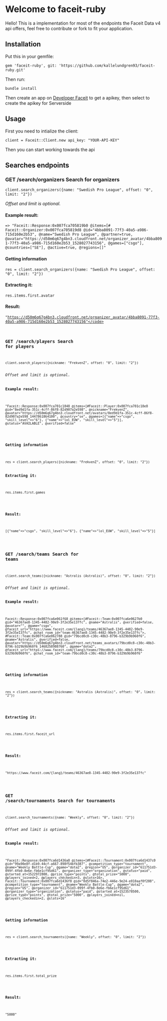 # Welcome to faceit-ruby
Hello!
This is a implementation for most of the endpoints the Faceit Data v4 api offers, feel free to contribute or fork to fit your application.

## Installation

<p>Put this in your gemfile:</p>

```
gem 'faceit-ruby', git: 'https://github.com/kallelundgren93/faceit-ruby.git'
```


<p>Then run: </p>
<p><code>bundle install</code></p>

<p>Then create an app on <a href="https://developers.faceit.com/">Developer Faceit</a> to get a apikey, then select to create the apikey for Serverside</p>

<h2>Usage</h2>
<p>First you need to intialize the client:</p>
<p><code>client = Faceit::Client.new api_key: "YOUR-API-KEY"</code></p>

<p>Then you can start working towards the api</p>

## Searches endpoints

### GET /search/organizers Search for organizers

<p><code>client.search_organizers({name: "Swedish Pro League", offset: "0", limit: "2"})</code></p>
<i>Offset and limit is optional.</i>

#### Example result:
<p><code>=> "Faceit::Response:0x007fca705819b0 @items=[# Faceit::Organizer:0x007fca705819d8 @id="4bba8091-77f3-40a5-a986-715d160e2b53", @name="Swedish Pro League", @partner=true, @avatar="https://d50m6q67g4bn3.cloudfront.net/organizer_avatar/4bba8091-77f3-40a5-a986-715d160e2b53_1528027743156", @games=["csgo"], @countries=["SE"], @active=true, @regions=[]"</code></p>

#### Getting information
<p><code>res = client.search_organizers({name: "Swedish Pro League", offset: "0", limit: "2"})</code>
  
#### Extracting it:
<code>res.items.first.avatar</code>

#### Result:
<code>"https://d50m6q67g4bn3.cloudfront.net/organizer_avatar/4bba8091-77f3-40a5-a986-715d160e2b53_1528027743156"</code>
  

### GET /search/players Search for players

<p><code>client.search_players({nickname: "FrekvenZ", offset: "0", limit: "2"})</code></p>
<i>Offset and limit is optional.</i>

#### Example result:
<p><code>"Faceit::Response:0x007fca701c1848 @items=[#Faceit::Player:0x007fca701c18e8 @id="8ed9d1fa-351c-4cff-86f8-82d907a2e598", @nickname="FrekvenZ", @avatar="https://d50m6q67g4bn3.cloudfront.net/avatars/8ed9d1fa-351c-4cff-86f8-82d907a2e598_1447861864100", @country="se", @games=[{"name"=>"csgo", "skill_level"=>"6"}, {"name"=>"lol_EUW", "skill_level"=>"5"}], @status="AVAILABLE", @verified=false"</code></p>

#### Getting information
<p><code>res = client.search_players({nickname: "FrekvenZ", offset: "0", limit: "2"})</code>
  
#### Extracting it:
<p><code>res.items.first.games</code></p>

#### Result:
<p><code>[{"name"=>"csgo", "skill_level"=>"6"}, {"name"=>"lol_EUW", "skill_level"=>"5"}]</code></p>

### GET /search/teams Search for teams
<p><code>client.search_teams({nickname: "Astralis (Astralis)", offset: "0", limit: "2"})</code></p>
<i>Offset and limit is optional.</i>

#### Example result:
<p><code>Faceit::Response:0x007fca6e061f68 @items=[#Faceit::Team:0x007fca6e0627b0 @id="46367ae8-1345-4482-90e9-3f2e35e137fc", @name="Astralis", @verified=false, @avatar="", @game="csgo", @faceit_url="https://www.faceit.com/{lang}/teams/46367ae8-1345-4482-90e9-3f2e35e137fc", @chat_room_id="team-46367ae8-1345-4482-90e9-3f2e35e137fc">, #Faceit::Team:0x007fca6e062788 @id="79bcd0c8-c30c-48b3-8796-b329b9b960f6", @name="Astralis", @verified=false, @avatar="https://d50m6q67g4bn3.cloudfront.net/teams_avatars/79bcd0c8-c30c-48b3-8796-b329b9b960f6_1468258988760", @game="dota2", @faceit_url="https://www.faceit.com/{lang}/teams/79bcd0c8-c30c-48b3-8796-b329b9b960f6", @chat_room_id="team-79bcd0c8-c30c-48b3-8796-b329b9b960f6"</code></p>

#### Getting information
<p><code>res = client.search_teams({nickname: "Astralis (Astralis)", offset: "0", limit: "2"})</code></p>

#### Extracting it:
<p><code>res.items.first.faceit_url</code></p>

#### Result:
<p><code>"https://www.faceit.com/{lang}/teams/46367ae8-1345-4482-90e9-3f2e35e137fc"</code></p>

### GET /search/tournaments Search for tournaments
<p><code>client.search_tournaments({name: "Weekly", offset: "0", limit: "2"})</code></p>
<i>Offset and limit is optional.</i>

#### Example result:
<p><code>"Faceit::Response:0x007fca6d1436a8 @items=[#Faceit::Tournament:0x007fca6d1437c0 @id="99a90e8f-d1b9-44cf-a667-898f54bfb387", @competition_type="tournament", @name="Weekly Battle-Cup", @game="dota2", @region="US", @organizer_id="611751d3-099f-4fb0-8e6e-fb6e1cf95d61", @organizer_type="organization", @status="paid", @started_at=1522972800, @prize_type="points", @total_prize="5000", @players_joined=2, @players_checkedin=3, @slots=16>, Faceit::Tournament:0x007fca6d1436f8 @id="0d5f846a-74e2-446e-9e24-e010aaf0f208", @competition_type="tournament", @name="Weekly Battle-Cup", @game="dota2", @region="US", @organizer_id="611751d3-099f-4fb0-8e6e-fb6e1cf95d61", @organizer_type="organization", @status="paid", @started_at=1523578500, @prize_type="points", @total_prize="5000", @players_joined=nil, @players_checkedin=2, @slots=16"</code></p>

#### Getting information
<p><code>res = client.search_tournaments({name: "Weekly", offset: "0", limit: "2"})</code></p>

#### Extracting it:
<p><code>res.items.first.total_prize</code></p>

#### Result:
<p><code>"5000"</code></p>
  

